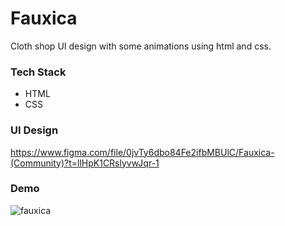 # Fauxica

Cloth shop UI design with some animations using html and css.


### Tech Stack

- HTML
- CSS
### UI Design
https://www.figma.com/file/0jvTy6dbo84Fe2ifbMBUlC/Fauxica-(Community)?t=llHpK1CRslyvwJqr-1
### Demo

![fauxica](https://user-images.githubusercontent.com/93200960/211344137-5b6621ac-bbe0-4d40-b770-c2447fe0d063.png)
